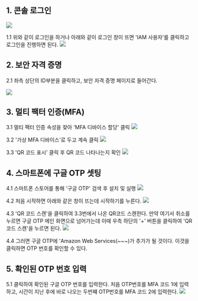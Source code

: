 ## 1. 콘솔 로그인
![](https://github.com/exceedlimit/AMFassets/images/2022-06-09-로그인1.png)

1.1 위와 같이 로그인을 하거나 아래와 같이 로그인 창이 뜨면 'IAM 사용자'를 클릭하고 로그인을 진행하면 된다.
![](https://github.com/exceedlimit/AMFassets/images/2022-06-09-12-01-10.png)

## 2. 보안 자격 증명
2.1 좌측 상단의 ID부분을 클릭하고, 보안 자격 증명 페이지로 들어간다.

![](https://github.com/exceedlimit/AMFassets/images/2022-06-09-보안자격증명%20접속.png)

## 3. 멀티 팩터 인증(MFA)
3.1 멀티 팩터 인증 속성을 찾아 'MFA 디바이스 할당' 클릭
![](https://github.com/exceedlimit/AMFassets/images/2022-06-09-12-13-36.png)

3.2 '가상 MFA 디바이스'로 두고 계속 클릭
![](https://github.com/exceedlimit/AMFassets/images/2022-06-09-12-16-14.png)

3.3 'QR 코드 표시' 클릭 후 QR 코드 나타나는지 확인
 ![](https://github.com/exceedlimit/AMFassets/images/2022-06-09-12-19-42.png)

## 4. 스마트폰에 구글 OTP 셋팅
4.1 스마트폰 스토어를 통해 '구글 OTP' 검색 후 설치 및 실행
![](https://github.com/exceedlimit/AMFassets/images/2022-06-09-12-28-04.png)

4.2 처음 시작하면 아래와 같은 창이 뜨는데 시작하기를 누른다.
![](https://github.com/exceedlimit/AMFassets/images/2022-06-09-12-29-51.png)

4.3 'QR 코드 스캔'을 클릭하여 3.3번에서 나온 QR코드 스캔한다. 만약 여기서 취소를 누르면 구글 OTP 메인 화면으로 넘어가는데 이때 우측 하단의 '+' 버튼을 클릭하여 'QR 코드 스캔'을 누르면 된다.
![](https://github.com/exceedlimit/AMFassets/images/2022-06-09-12-30-40.png)

4.4 그러면 구글 OTP에 'Amazon Web Services(~~~)가 추가가 될 것이다. 이것을 클릭하면 OTP 번호를 확인할 수 있다.

## 5. 확인된 OTP 번호 입력
5.1 클릭하여 확인된 구글 OTP 번호를 입력한다. 처음 OTP번호를 MFA 코드 1에 입력하고, 시간이 지난 후에 바로 나오는 두번쨰 OTP번호를 MFA 코드 2에 입력한다.
![](https://github.com/exceedlimit/AMFassets/images/2022-06-09-12-37-28.png)